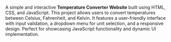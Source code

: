 
A simple and interactive **Temperature Converter Website** built using HTML, CSS, and JavaScript. This project allows users to convert temperatures between Celsius, Fahrenheit, and Kelvin. It features a user-friendly interface with input validation, a dropdown menu for unit selection, and a responsive design. Perfect for showcasing JavaScript functionality and dynamic UI implementation.
